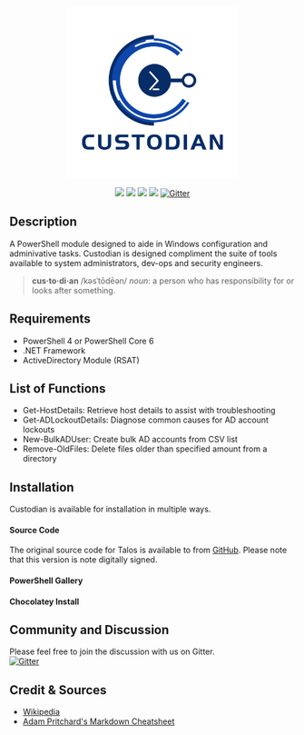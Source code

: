 <p align="center">
    <img src="./images/logo.png" width=300>
</p>
<p align="center">
<img src="https://img.shields.io/github/last-commit/altCipher/Custodian?style=flat-square">
<img src="https://img.shields.io/github/v/release/altCipher/Custodian?include_prereleases&style=flat-square">
<img src="https://img.shields.io/github/issues-raw/altCipher/Custodian?style=flat-square">
<img src="https://img.shields.io/github/license/altCipher/Custodian?style=flat-square">
<a href="https://gitter.im/altCipher/Custodian?utm_source=badge&utm_medium=badge&utm_campaign=pr-badge"><img alt="Gitter" src="https://img.shields.io/gitter/room/altCipher/Custodian?color=46bc99&style=flat-square"></a>
</p>

## Description
A PowerShell module designed to aide in Windows configuration and adminivative tasks. Custodian is designed compliment the suite of tools available to system administrators, dev-ops and security engineers.
>**cus·to·di·an** /kəsˈtōdēən/ *noun*: a person who has responsibility for or looks after something.

## Requirements
* PowerShell 4 or PowerShell Core 6
* .NET Framework
* ActiveDirectory Module (RSAT)

## List of Functions
* Get-HostDetails: Retrieve host details to assist with troubleshooting 
* Get-ADLockoutDetails: Diagnose common causes for AD account lockouts
* New-BulkADUser: Create bulk AD accounts from CSV list
* Remove-OldFiles: Delete files older than specified amount from a directory

## Installation
Custodian is available for installation in multiple ways.
#### Source Code
The original source code for Talos is available to from [GitHub](https://github.com/altCipher/Custodian). Please note that this version is note digitally signed.  
#### PowerShell Gallery
#### Chocolatey Install

## Community and Discussion
Please feel free to join the discussion with us on Gitter.  
[![Gitter](https://badges.gitter.im/altCipher/Custodian.svg)](https://gitter.im/altCipher/Custodian?utm_source=badge&utm_medium=badge&utm_campaign=pr-badge)

## Credit & Sources
* [Wikipedia](https://en.wikipedia.org)
* [Adam Pritchard's Markdown Cheatsheet](https://github.com/adam-p/markdown-here/wiki/Markdown-Cheatsheet)